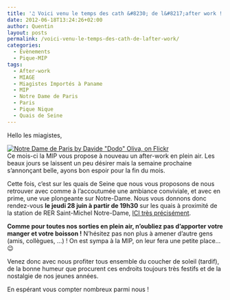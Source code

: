 ```yaml
---
title: '♫ Voici venu le temps des cath &#8230; de l&#8217;after work ! ♪'
date: 2012-06-18T13:24:26+02:00
author: Quentin
layout: posts
permalink: /voici-venu-le-temps-des-cath-de-lafter-work/
categories:
  - Evènements
  - Pique-MIP
tags:
  - After-work
  - MIAGE
  - Miagistes Importés à Paname
  - MIP
  - Notre Dame de Paris
  - Paris
  - Pique Nique
  - Quais de Seine
---
```

Hello les miagistes,

[<img alt="Notre Dame de Paris by Davide &quot;Dodo&quot; Oliva, on Flickr" src="https://farm8.staticflickr.com/7238/6966453504_d305182928_m.jpg" title="Notre Dame de Paris by Davide &quot;Dodo&quot; Oliva, on Flickr" class="alignright" />](https://www.flickr.com/photos/davideoliva/6966453504/)  
Ce mois-ci la MIP vous propose à nouveau un after-work en plein air. Les beaux jours se laissent un peu désirer mais la semaine prochaine s’annonçant belle, ayons bon espoir pour la fin du mois.

Cette fois, c&#8217;est sur les quais de Seine que nous vous proposons de nous retrouver avec comme à l’accoutumée une ambiance conviviale, et avec en prime, une vue plongeante sur Notre-Dame. Nous vous donnons donc rendez-vous **le jeudi 28 juin à partir de 19h30** sur les quais à proximité de la station de RER Saint-Michel Notre-Dame, [ICI très précisément](https://goo.gl/maps/1ObF).

**Comme pour toutes nos sorties en plein air, n&#8217;oubliez pas d&#8217;apporter votre manger et votre boisson !** N&#8217;hésitez pas non plus à amener d&#8217;autre gens (amis, collègues, &#8230;) ! On est sympa à la MIP, on leur fera une petite place&#8230; 😉

Venez donc avec nous profiter tous ensemble du coucher de soleil (tardif), de la bonne humeur que procurent ces endroits toujours très festifs et de la nostalgie de nos jeunes années.

En espérant vous compter nombreux parmi nous !
